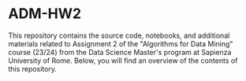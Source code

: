 # ADM-HW2
This repository contains the source code, notebooks, and additional materials related to Assignment 2 of the "Algorithms for Data Mining" course (23/24) from the Data Science Master's program at Sapienza University of Rome. Below, you will find an overview of the contents of this repository.
